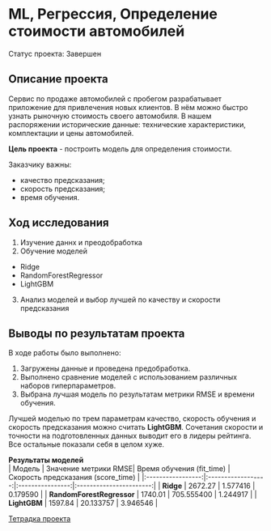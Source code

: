 # ML, Регрессия,  Определение стоимости автомобилей

Статус проекта: Завершен

## Описание проекта

Сервис по продаже автомобилей с пробегом разрабатывает приложение для привлечения новых клиентов. В нём можно быстро узнать рыночную стоимость своего автомобиля. В нашем распоряжении исторические данные: технические характеристики, комплектации и цены автомобилей. 

**Цель проекта**  - построить модель для определения стоимости.

Заказчику важны:

- качество предсказания;
- скорость предсказания;
- время обучения.


## Ход исследования

1.  Изучение даннх и преодобработка
2.  Обучение моделей
-   Ridge
-   RandomForestRegressor
-   LightGBM
3.  Анализ моделей и выбор лучшей по качеству и скорости предсказания

## Выводы по результатам проекта


В ходе работы было выполнено:

1. Загружены данные и проведена предобработка.
2. Выполнено сравнение моделей с использованием различных наборов гиперпараметров.
3. Выбрана лучшая модель по результатам метрики RMSE и времени обучения.


Лучшей моделью по трем параметрам качество, скорость обучения и скорость предсказания можно считать  **LightGBM**. Сочетания скорости и точности на подготовленных данных выводит его в лидеры рейтинга. Все остальные показали себя в целом хуже.

**Результаты моделей**  
| Модель | Значение метрики RMSE| Время обучения (fit_time) | Скорость предсказания (score_time) |
|:-----------------:|:------------------:|:----------------:|:-----------------------:|
| **Ridge** | 2672.27 | 1.577416  | 0.179590 |
| **RandomForestRegressor** | 1740.01 | 705.555400  | 1.244917 |
| **LightGBM** | 1597.84 | 20.133757  | 3.946546 |


[Тетрадка проекта]()
